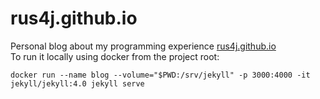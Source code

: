 # rus4j.github.io
Personal blog about my programming experience [rus4j.github.io](https://rus4j.github.io/)  
To run it locally using docker from the project root:

    docker run --name blog --volume="$PWD:/srv/jekyll" -p 3000:4000 -it jekyll/jekyll:4.0 jekyll serve
